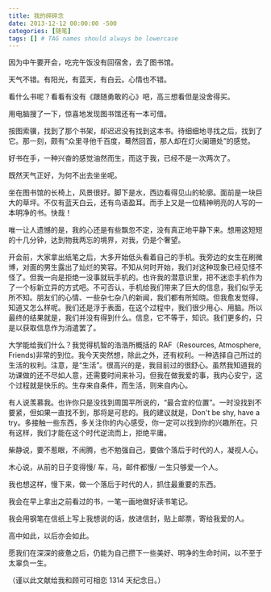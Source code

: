 ```yaml
---
title: 我的碎碎念
date: 2013-12-12 00:00:00 -500
categories: [随笔]
tags: [] # TAG names should always be lowercase
---
```


因为中午要开会，吃完午饭没有回宿舍，去了图书馆。

天气不错。有阳光，有蓝天，有白云。心情也不错。

看什么书呢？看看有没有《跟随勇敢的心》吧，高三想看但是没舍得买。

用电脑搜了一下，惊喜地发现图书馆还有一本可借。

按图索骥，找到了那个书架，却迟迟没有找到这本书。待细细地寻找之后，找到了它。那一刻，颇有“众里寻他千百度，蓦然回首，那人却在灯火阑珊处”的感觉。

好书在手，一种兴奋的感觉油然而生，而这于我，已经不是一次两次了。

既然天气正好，为何不出去坐坐呢。

坐在图书馆的长椅上，风景很好。脚下是水，西边看得见山的轮廓。面前是一块巨大的草坪。不仅有蓝天白云，还有鸟语盈耳。而手上又是一位精神明亮的人写的一本明净的书。快哉！

唯一让人遗憾的是，我的心还是有些飘忽不定，没有真正地平静下来。想用这短短的十几分钟，达到物我两忘的境界，对我，仍是个奢望。

开会前，大家拿出纸笔之后，大多开始低头看着自己的手机。我旁边的女生在刷微博，对面的男生露出了灿烂的笑容。不知从何时开始，我们对这种现象已经见怪不怪了。但我一向是拒绝一没事就玩手机的。也许我的潜意识里，把不迷恋手机作为了一个标新立异的方式吧。不可否认，手机给我们带来了巨大的信息，我们似乎无所不知。朋友们的心情、一些杂七杂八的新闻，我们都有所知晓。但我愈发觉得，知道又怎么样呢。我们还是浮于表面，在这个过程中，我们很少用心、用脑。所以最终的结果就是，我们并没有得到什么。信息，它不等于，知识。我们更多的，只是以获取信息作为消遣罢了。

大学能给我们什么？我觉得机智的浩浩所概括的 RAF（Resources, Atmosphere, Friends)非常的到位。我今天突然想，除此之外，还有权利。一种选择自己所过的生活的权利。注意，是“生活”。很高兴的是，我目前过的很舒心。虽然我知道我的功课做的还不尽如人意，还需要时间来补习。但我在做我爱的事，我内心安宁，这个过程就是快乐的。生存来自条件，而生活，则来自内心。

有人说羡慕我。也许你只是没找到周国平所说的，“最合宜的位置”。一时没找到不要紧，但如果一直找不到，那将是可悲的。我的建议就是，Don't be shy, have a try。多接触一些东西，多关注你的内心感受，你一定可以找到你的兴趣所在。只有这样，我们才能在这个时代逆流而上，拒绝平庸。

柴静说，要不惹眼，不闹腾，也不勉强自己，要做个落后于时代的人，凝视人心。

木心说，从前的日子变得慢/ 车，马，邮件都慢/ 一生只够爱一个人。

我也想这样，慢下来，做一个落后于时代的人，抓住最重要的东西。

我会在早上拿出之前看过的书，一笔一画地做好读书笔记。

我会用钢笔在信纸上写上我想说的话，放进信封，贴上邮票，寄给我爱的人。

高中如此，以后亦会如此。

愿我们在深深的疲惫之后，仍能为自己攒下一些美好、明净的生命时间，以不至于太辜负一生。

（谨以此文献给我和顾可可相恋 1314 天纪念日。）
